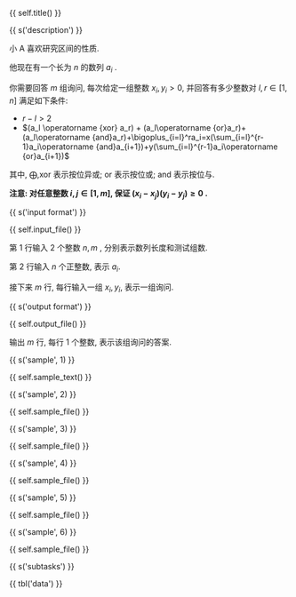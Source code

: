 {{ self.title() }}

{{ s('description') }}

小 A 喜欢研究区间的性质.

他现在有一个长为 $n$ 的数列 $a_i$ .

你需要回答 $m$ 组询问, 每次给定一组整数 $x_i,y_i>0$, 并回答有多少整数对 $l,r\in[1,n]$ 满足如下条件:

* $r-l\gt 2$
* $(a_l \operatorname
{xor} a_r) + (a_l\operatorname
{or}a_r)+(a_l\operatorname
{and}a_r)+\bigoplus_{i=l}^ra_i=x(\sum_{i=l}^{r-1}a_i\operatorname
{and}a_{i+1})+y(\sum_{i=l}^{r-1}a_i\operatorname
{or}a_{i+1})$

其中, $\bigoplus,\text{xor}$ 表示按位异或; $\text{or}$ 表示按位或; $\text{and}$ 表示按位与.

**注意: 对任意整数 $i,j\in[1,m]$, 保证 $(x_i-x_j)(y_i-y_j)\geq0$ .**

{{ s('input format') }}

{{ self.input_file() }}

第 $1$ 行输入 $2$ 个整数 $n,m$ , 分别表示数列长度和测试组数.

第 $2$ 行输入 $n$ 个正整数, 表示  $a_i$.

接下来 $m$ 行, 每行输入一组 $x_i,y_i$, 表示一组询问.

{{ s('output format') }}

{{ self.output_file() }}

输出 $m$ 行, 每行 $1$ 个整数, 表示该组询问的答案.

{{ s('sample', 1) }}

{{ self.sample_text() }}

{{ s('sample', 2) }}

{{ self.sample_file() }}

{{ s('sample', 3) }}

{{ self.sample_file() }}

{{ s('sample', 4) }}

{{ self.sample_file() }}

{{ s('sample', 5) }}

{{ self.sample_file() }}

{{ s('sample', 6) }}

{{ self.sample_file() }}

{{ s('subtasks') }}

{{ tbl('data') }}